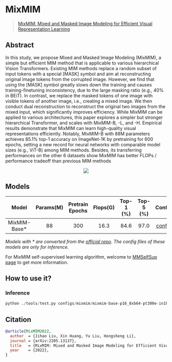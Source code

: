 # MixMIM

> [MixMIM: Mixed and Masked Image Modeling for Efficient Visual Representation Learning](https://arxiv.org/abs/2205.13137)

<!-- [ALGORITHM] -->

## Abstract

In this study, we propose Mixed and Masked Image Modeling (MixMIM), a
simple but efficient MIM method that is applicable to various hierarchical Vision
Transformers. Existing MIM methods replace a random subset of input tokens with
a special [MASK] symbol and aim at reconstructing original image tokens from
the corrupted image. However, we find that using the [MASK] symbol greatly
slows down the training and causes training-finetuning inconsistency, due to the
large masking ratio (e.g., 40% in BEiT). In contrast, we replace the masked tokens
of one image with visible tokens of another image, i.e., creating a mixed image.
We then conduct dual reconstruction to reconstruct the original two images from
the mixed input, which significantly improves efficiency. While MixMIM can
be applied to various architectures, this paper explores a simpler but stronger
hierarchical Transformer, and scales with MixMIM-B, -L, and -H. Empirical
results demonstrate that MixMIM can learn high-quality visual representations
efficiently. Notably, MixMIM-B with 88M parameters achieves 85.1% top-1
accuracy on ImageNet-1K by pretraining for 600 epochs, setting a new record for
neural networks with comparable model sizes (e.g., ViT-B) among MIM methods.
Besides, its transferring performances on the other 6 datasets show MixMIM has
better FLOPs / performance tradeoff than previous MIM methods

<div align=center>
<img src="https://user-images.githubusercontent.com/56866854/202853730-d26fb3d7-e5e8-487a-aad5-e3d4600cef87.png"/>
</div>

## Models

|     Model     | Params(M) | Pretrain Epochs | Flops(G) | Top-1 (%) | Top-5 (%) |                      Config                      |                                         Download                                          |
| :-----------: | :-------: | :-------------: | :------: | :-------: | :-------: | :----------------------------------------------: | :---------------------------------------------------------------------------------------: |
| MixMIM-Base\* |    88     |       300       |   16.3   |   84.6    |   97.0    | [config](./mixmim-base-p16_8xb64-pt300e-in1k.py) | [model](https://download.openmmlab.com/mmclassification/v0/mixmim/mixmim-base_3rdparty_in1k_20221206-e40e2c8c.pth) |

*Models with * are converted from the [official repo](https://github.com/Sense-X/MixMIM). The config files of these models are only for inference.*

For MixMIM self-supervised learning algorithm, welcome to [MMSelfSup page](https://github.com/open-mmlab/mmselfsup/tree/dev-1.x/configs/selfsup/mixmim) to get more information.

## How to use it?

### Inference

```python
python ./tools/test.py configs/mixmim/mixmim-base-p16_8xb64-pt300e-in1k.py  https://download.openmmlab.com/mmclassification/v0/mixmim/mixmim-base_3rdparty_in1k_20221206-e40e2c8c.pth

```

## Citation

```bibtex
@article{MixMIM2022,
  author  = {Jihao Liu, Xin Huang, Yu Liu, Hongsheng Li},
  journal = {arXiv:2205.13137},
  title   = {MixMIM: Mixed and Masked Image Modeling for Efficient Visual Representation Learning},
  year    = {2022},
}
```
